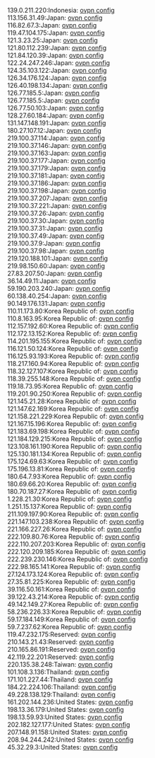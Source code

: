 139.0.211.220:Indonesia: [ovpn config](vpn/139_0_211_220.ovpn)  
113.156.31.49:Japan: [ovpn config](vpn/113_156_31_49.ovpn)  
116.82.67.3:Japan: [ovpn config](vpn/116_82_67_3.ovpn)  
119.47.104.175:Japan: [ovpn config](vpn/119_47_104_175.ovpn)  
121.3.23.25:Japan: [ovpn config](vpn/121_3_23_25.ovpn)  
121.80.112.239:Japan: [ovpn config](vpn/121_80_112_239.ovpn)  
121.84.120.39:Japan: [ovpn config](vpn/121_84_120_39.ovpn)  
122.24.247.246:Japan: [ovpn config](vpn/122_24_247_246.ovpn)  
124.35.103.122:Japan: [ovpn config](vpn/124_35_103_122.ovpn)  
126.34.176.124:Japan: [ovpn config](vpn/126_34_176_124.ovpn)  
126.40.198.134:Japan: [ovpn config](vpn/126_40_198_134.ovpn)  
126.77.185.5:Japan: [ovpn config](vpn/126_77_185_5.ovpn)  
126.77.185.5:Japan: [ovpn config](vpn/126_77_185_5.ovpn)  
126.77.50.103:Japan: [ovpn config](vpn/126_77_50_103.ovpn)  
128.27.60.184:Japan: [ovpn config](vpn/128_27_60_184.ovpn)  
131.147.148.191:Japan: [ovpn config](vpn/131_147_148_191.ovpn)  
180.27.107.12:Japan: [ovpn config](vpn/180_27_107_12.ovpn)  
219.100.37.114:Japan: [ovpn config](vpn/219_100_37_114.ovpn)  
219.100.37.146:Japan: [ovpn config](vpn/219_100_37_146.ovpn)  
219.100.37.163:Japan: [ovpn config](vpn/219_100_37_163.ovpn)  
219.100.37.177:Japan: [ovpn config](vpn/219_100_37_177.ovpn)  
219.100.37.179:Japan: [ovpn config](vpn/219_100_37_179.ovpn)  
219.100.37.181:Japan: [ovpn config](vpn/219_100_37_181.ovpn)  
219.100.37.186:Japan: [ovpn config](vpn/219_100_37_186.ovpn)  
219.100.37.198:Japan: [ovpn config](vpn/219_100_37_198.ovpn)  
219.100.37.207:Japan: [ovpn config](vpn/219_100_37_207.ovpn)  
219.100.37.221:Japan: [ovpn config](vpn/219_100_37_221.ovpn)  
219.100.37.26:Japan: [ovpn config](vpn/219_100_37_26.ovpn)  
219.100.37.30:Japan: [ovpn config](vpn/219_100_37_30.ovpn)  
219.100.37.31:Japan: [ovpn config](vpn/219_100_37_31.ovpn)  
219.100.37.49:Japan: [ovpn config](vpn/219_100_37_49.ovpn)  
219.100.37.9:Japan: [ovpn config](vpn/219_100_37_9.ovpn)  
219.100.37.98:Japan: [ovpn config](vpn/219_100_37_98.ovpn)  
219.120.188.101:Japan: [ovpn config](vpn/219_120_188_101.ovpn)  
219.98.150.60:Japan: [ovpn config](vpn/219_98_150_60.ovpn)  
27.83.207.50:Japan: [ovpn config](vpn/27_83_207_50.ovpn)  
36.14.49.11:Japan: [ovpn config](vpn/36_14_49_11.ovpn)  
59.190.203.240:Japan: [ovpn config](vpn/59_190_203_240.ovpn)  
60.138.40.254:Japan: [ovpn config](vpn/60_138_40_254.ovpn)  
90.149.176.131:Japan: [ovpn config](vpn/90_149_176_131.ovpn)  
110.11.173.80:Korea Republic of: [ovpn config](vpn/110_11_173_80.ovpn)  
110.8.163.95:Korea Republic of: [ovpn config](vpn/110_8_163_95.ovpn)  
112.157.192.60:Korea Republic of: [ovpn config](vpn/112_157_192_60.ovpn)  
112.172.13.152:Korea Republic of: [ovpn config](vpn/112_172_13_152.ovpn)  
114.201.195.155:Korea Republic of: [ovpn config](vpn/114_201_195_155.ovpn)  
116.121.50.124:Korea Republic of: [ovpn config](vpn/116_121_50_124.ovpn)  
116.125.93.193:Korea Republic of: [ovpn config](vpn/116_125_93_193.ovpn)  
118.217.160.94:Korea Republic of: [ovpn config](vpn/118_217_160_94.ovpn)  
118.32.127.107:Korea Republic of: [ovpn config](vpn/118_32_127_107.ovpn)  
118.39.255.148:Korea Republic of: [ovpn config](vpn/118_39_255_148.ovpn)  
119.18.73.95:Korea Republic of: [ovpn config](vpn/119_18_73_95.ovpn)  
119.201.90.250:Korea Republic of: [ovpn config](vpn/119_201_90_250.ovpn)  
121.145.21.28:Korea Republic of: [ovpn config](vpn/121_145_21_28.ovpn)  
121.147.62.169:Korea Republic of: [ovpn config](vpn/121_147_62_169.ovpn)  
121.158.221.229:Korea Republic of: [ovpn config](vpn/121_158_221_229.ovpn)  
121.167.15.196:Korea Republic of: [ovpn config](vpn/121_167_15_196.ovpn)  
121.183.69.198:Korea Republic of: [ovpn config](vpn/121_183_69_198.ovpn)  
121.184.129.215:Korea Republic of: [ovpn config](vpn/121_184_129_215.ovpn)  
123.108.161.190:Korea Republic of: [ovpn config](vpn/123_108_161_190.ovpn)  
125.130.181.134:Korea Republic of: [ovpn config](vpn/125_130_181_134.ovpn)  
175.124.69.63:Korea Republic of: [ovpn config](vpn/175_124_69_63.ovpn)  
175.196.13.81:Korea Republic of: [ovpn config](vpn/175_196_13_81.ovpn)  
180.64.7.93:Korea Republic of: [ovpn config](vpn/180_64_7_93.ovpn)  
180.69.66.20:Korea Republic of: [ovpn config](vpn/180_69_66_20.ovpn)  
180.70.187.27:Korea Republic of: [ovpn config](vpn/180_70_187_27.ovpn)  
1.228.21.30:Korea Republic of: [ovpn config](vpn/1_228_21_30.ovpn)  
1.251.15.137:Korea Republic of: [ovpn config](vpn/1_251_15_137.ovpn)  
211.109.197.90:Korea Republic of: [ovpn config](vpn/211_109_197_90.ovpn)  
221.147.103.238:Korea Republic of: [ovpn config](vpn/221_147_103_238.ovpn)  
221.166.227.26:Korea Republic of: [ovpn config](vpn/221_166_227_26.ovpn)  
222.109.80.76:Korea Republic of: [ovpn config](vpn/222_109_80_76.ovpn)  
222.110.207.203:Korea Republic of: [ovpn config](vpn/222_110_207_203.ovpn)  
222.120.209.185:Korea Republic of: [ovpn config](vpn/222_120_209_185.ovpn)  
222.239.230.146:Korea Republic of: [ovpn config](vpn/222_239_230_146.ovpn)  
222.98.165.141:Korea Republic of: [ovpn config](vpn/222_98_165_141.ovpn)  
27.124.173.124:Korea Republic of: [ovpn config](vpn/27_124_173_124.ovpn)  
27.35.81.225:Korea Republic of: [ovpn config](vpn/27_35_81_225.ovpn)  
39.116.50.161:Korea Republic of: [ovpn config](vpn/39_116_50_161.ovpn)  
39.122.43.214:Korea Republic of: [ovpn config](vpn/39_122_43_214.ovpn)  
49.142.149.27:Korea Republic of: [ovpn config](vpn/49_142_149_27.ovpn)  
58.236.226.33:Korea Republic of: [ovpn config](vpn/58_236_226_33.ovpn)  
59.17.184.149:Korea Republic of: [ovpn config](vpn/59_17_184_149.ovpn)  
59.7.237.62:Korea Republic of: [ovpn config](vpn/59_7_237_62.ovpn)  
119.47.232.175:Reserved: [ovpn config](vpn/119_47_232_175.ovpn)  
210.143.21.43:Reserved: [ovpn config](vpn/210_143_21_43.ovpn)  
210.165.86.191:Reserved: [ovpn config](vpn/210_165_86_191.ovpn)  
42.119.22.201:Reserved: [ovpn config](vpn/42_119_22_201.ovpn)  
220.135.38.248:Taiwan: [ovpn config](vpn/220_135_38_248.ovpn)  
101.108.3.136:Thailand: [ovpn config](vpn/101_108_3_136.ovpn)  
171.101.227.44:Thailand: [ovpn config](vpn/171_101_227_44.ovpn)  
184.22.224.106:Thailand: [ovpn config](vpn/184_22_224_106.ovpn)  
49.228.138.129:Thailand: [ovpn config](vpn/49_228_138_129.ovpn)  
161.202.144.236:United States: [ovpn config](vpn/161_202_144_236.ovpn)  
198.13.36.179:United States: [ovpn config](vpn/198_13_36_179.ovpn)  
198.13.59.93:United States: [ovpn config](vpn/198_13_59_93.ovpn)  
202.182.127.177:United States: [ovpn config](vpn/202_182_127_177.ovpn)  
207.148.91.158:United States: [ovpn config](vpn/207_148_91_158.ovpn)  
208.94.244.242:United States: [ovpn config](vpn/208_94_244_242.ovpn)  
45.32.29.3:United States: [ovpn config](vpn/45_32_29_3.ovpn)  
